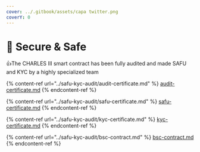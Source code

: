```yaml
---
cover: ../.gitbook/assets/capa twitter.png
coverY: 0
---
```


# 👑 Secure & Safe

:thumbsup:The CHARLES III smart contract has been fully audited and made SAFU and KYC by a highly specialized team

{% content-ref url="../safu-kyc-audit/audit-certificate.md" %}
[audit-certificate.md](../safu-kyc-audit/audit-certificate.md)
{% endcontent-ref %}

{% content-ref url="../safu-kyc-audit/safu-certificate.md" %}
[safu-certificate.md](../safu-kyc-audit/safu-certificate.md)
{% endcontent-ref %}

{% content-ref url="../safu-kyc-audit/kyc-certificate.md" %}
[kyc-certificate.md](../safu-kyc-audit/kyc-certificate.md)
{% endcontent-ref %}

{% content-ref url="../safu-kyc-audit/bsc-contract.md" %}
[bsc-contract.md](../safu-kyc-audit/bsc-contract.md)
{% endcontent-ref %}

